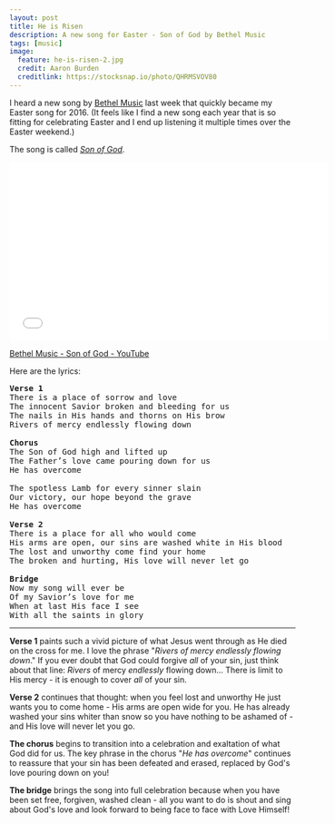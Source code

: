 ```yaml
---
layout: post
title: He is Risen
description: A new song for Easter - Son of God by Bethel Music
tags: [music]
image:
  feature: he-is-risen-2.jpg
  credit: Aaron Burden
  creditlink: https://stocksnap.io/photo/QHRMSVOV80
---
```


I heard a new song by [Bethel Music](//bethelmusic.com) last week that quickly became my Easter song for 2016.  (It feels like I find a new song each year that is so fitting for celebrating Easter and I end up listening it multiple times over the Easter weekend.)

The song is called *[Son of God](//bethelmusic.com/publishing/son-of-god/)*.


<iframe width="560" height="315" src="//www.youtube.com/embed/lVKdzGBVdwU" frameborder="0"> </iframe>

[Bethel Music - Son of God - YouTube](http://youtube.com/watch?v=lVKdzGBVdwU)

Here are the lyrics:

<pre>
<b>Verse 1</b>
There is a place of sorrow and love
The innocent Savior broken and bleeding for us  
The nails in His hands and thorns on His brow
Rivers of mercy endlessly flowing down   

<b>Chorus</b>
The Son of God high and lifted up
The Father’s love came pouring down for us
He has overcome

The spotless Lamb for every sinner slain
Our victory, our hope beyond the grave
He has overcome

<b>Verse 2</b>
There is a place for all who would come
His arms are open, our sins are washed white in His blood    
The lost and unworthy come find your home
The broken and hurting, His love will never let go  

<b>Bridge</b>
Now my song will ever be
Of my Savior’s love for me
When at last His face I see
With all the saints in glory
</pre>

--------------------------

**Verse 1** paints such a vivid picture of what Jesus went through as He died on the cross for me.  I love the phrase "*Rivers of mercy endlessly flowing down*."  If you ever doubt that God could forgive *all* of your sin, just think about that line: *Rivers* of mercy *endlessly* flowing down... There is limit to His mercy - it is enough to cover *all* of your sin.

**Verse 2** continues that thought: when you feel lost and unworthy He just wants you to come home - His arms are open wide for you.  He has already washed your sins whiter than snow so you have nothing to be ashamed of - and His love will never let you go.

**The chorus** begins to transition into a celebration and exaltation of what God did for us.  The key phrase in the chorus "*He has overcome*" continues to reassure that your sin has been defeated and erased, replaced by God's love pouring down on you!

**The bridge** brings the song into full celebration because when you have been set free, forgiven, washed clean - all you want to do is shout and sing about God's love and look forward to being face to face with Love Himself!


